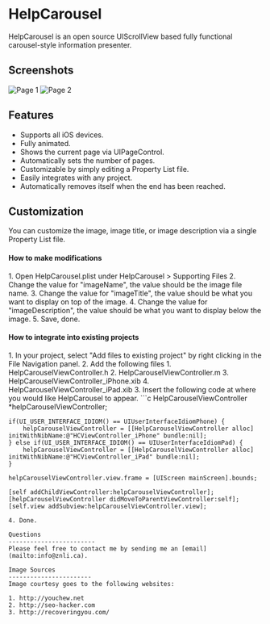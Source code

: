 HelpCarousel
=====================

HelpCarousel is an open source UIScrollView based fully functional carousel-style information presenter.

 
Screenshots
-------------------------
![Page 1](https://github.com/znli/HelpCarousel/raw/master/ReadmeResources/page1.png)
![Page 2](https://github.com/znli/HelpCarousel/raw/master/ReadmeResources/page2.png)

Features
--------------------------
- Supports all iOS devices.
- Fully animated.
- Shows the current page via UIPageControl.
- Automatically sets the number of pages.
- Customizable by simply editing a Property List file.
- Easily integrates with any project.
- Automatically removes itself when the end has been reached.

Customization
---------------------------
You can customize the image, image title, or image description via a single Property List file.

<h4>How to make modifications</h4>
1. Open HelpCarousel.plist under HelpCarousel > Supporting Files
2. Change the value for "imageName", the value should be the image file name.
3. Change the value for "imageTitle", the value should be what you want to display on top of the image.
4. Change the value for "imageDescription", the value should be what you want to display below the image.
5. Save, done.

<h4>How to integrate into existing projects</h4>
1. In your project, select "Add files to existing project" by right clicking in the File Navigation panel.
2. Add the following files
	1. HelpCarouselViewController.h
	2. HelpCarouselViewController.m
	3. HelpCarouselViewController_iPhone.xib
	4. HelpCarouselViewController_iPad.xib
3. Insert the following code at where you would like HelpCarousel to appear.
```c
    HelpCarouselViewController *helpCarouselViewController;
    
    if(UI_USER_INTERFACE_IDIOM() == UIUserInterfaceIdiomPhone) {
        helpCarouselViewController = [[HelpCarouselViewController alloc] initWithNibName:@"HCViewController_iPhone" bundle:nil];
    } else if(UI_USER_INTERFACE_IDIOM() == UIUserInterfaceIdiomPad) {
        helpCarouselViewController = [[HelpCarouselViewController alloc] initWithNibName:@"HCViewController_iPad" bundle:nil];
    }
    
    helpCarouselViewController.view.frame = [UIScreen mainScreen].bounds;
    
    [self addChildViewController:helpCarouselViewController];
    [helpCarouselViewController didMoveToParentViewController:self];
    [self.view addSubview:helpCarouselViewController.view];
```
4. Done.

Questions
------------------------
Please feel free to contact me by sending me an [email](mailto:info@znli.ca).

Image Sources
-----------------------
Image courtesy goes to the following websites:

1. http://youchew.net
2. http://seo-hacker.com
3. http://recoveringyou.com/
